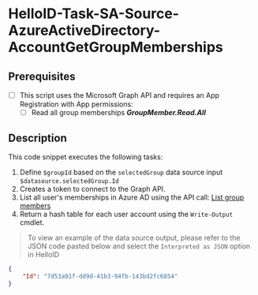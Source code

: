 # HelloID-Task-SA-Source-AzureActiveDirectory-AccountGetGroupMemberships

## Prerequisites
- [ ] This script uses the Microsoft Graph API and requires an App Registration with App permissions:
  - [ ] Read all group memberships <b><i>GroupMember.Read.All</i></b>

## Description

This code snippet executes the following tasks:

1. Define `$groupId` based on the `selectedGroup` data source input `$datasource.selectedGroup.Id`
2. Creates a token to connect to the Graph API.
3. List all user's memberships in Azure AD using the API call: [List group members](https://learn.microsoft.com/en-us/graph/api/group-list-members?view=graph-rest-1.0&tabs=http)
4. Return a hash table for each user account using the `Write-Output` cmdlet.

> To view an example of the data source output, please refer to the JSON code pasted below and select the `Interpreted as JSON` option in HelloID

```json
{
    "Id": "7d53a91f-dd9d-41b3-94fb-143bd2fc6854"
}
```
